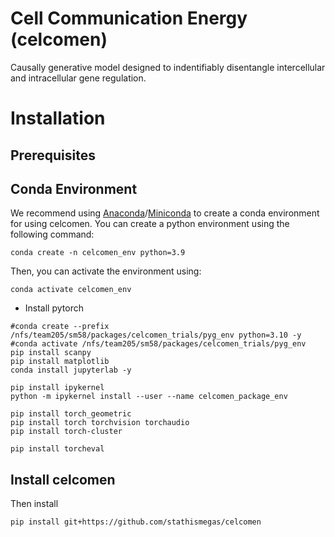 # Cell Communication Energy (celcomen)
Causally generative model designed to indentifiably disentangle intercellular and intracellular gene regulation.


Installation
============

Prerequisites
--
Conda Environment
--
We recommend using [Anaconda](https://www.anaconda.com/)/[Miniconda](https://docs.conda.io/projects/miniconda/en/latest/) to create a conda environment for using celcomen. You can create a python environment using the following command:

    conda create -n celcomen_env python=3.9

Then, you can activate the environment using:

    conda activate celcomen_env


- Install pytorch
  
```
#conda create --prefix /nfs/team205/sm58/packages/celcomen_trials/pyg_env python=3.10 -y
#conda activate /nfs/team205/sm58/packages/celcomen_trials/pyg_env
pip install scanpy
pip install matplotlib
conda install jupyterlab -y

pip install ipykernel
python -m ipykernel install --user --name celcomen_package_env

pip install torch_geometric
pip install torch torchvision torchaudio
pip install torch-cluster

pip install torcheval
```

Install celcomen
--
Then install
```
pip install git+https://github.com/stathismegas/celcomen
```

